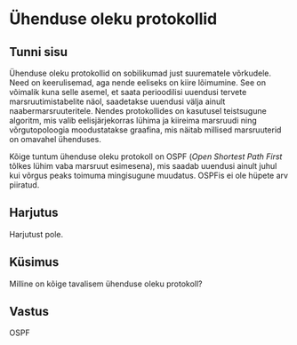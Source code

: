 ﻿# Ühenduse oleku protokollid

## Tunni sisu

Ühenduse oleku protokollid on sobilikumad just suurematele võrkudele. Need on keerulisemad, aga nende eeliseks on kiire lõimumine. See on võimalik kuna selle asemel, et saata perioodilisi uuendusi tervete marsruutimistabelite näol, saadetakse uuendusi välja ainult naabermarsruuteritele. Nendes protokollides on kasutusel teistsugune algoritm, mis valib eelisjärjekorras lühima ja kiireima marsruudi ning võrgutopoloogia moodustatakse graafina, mis näitab millised marsruuterid on omavahel ühenduses.

Kõige tuntum ühenduse oleku protokoll on OSPF (*Open Shortest Path First* tõlkes lühim vaba marsruut esimesena), mis saadab uuendusi ainult juhul kui võrgus peaks toimuma mingisugune muudatus. OSPFis ei ole hüpete arv piiratud.

## Harjutus

Harjutust pole.

## Küsimus

Milline on kõige tavalisem ühenduse oleku protokoll?

## Vastus

OSPF
